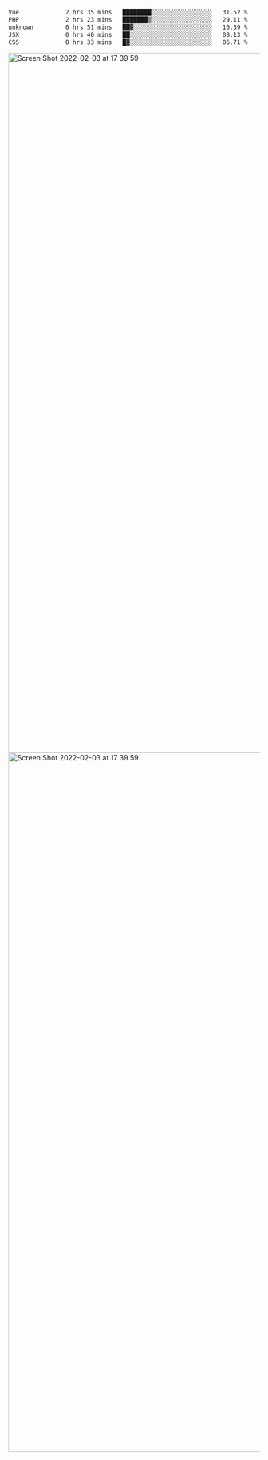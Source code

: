 <!--START_SECTION:waka-->

```txt
Vue             2 hrs 35 mins   ████████░░░░░░░░░░░░░░░░░   31.52 %
PHP             2 hrs 23 mins   ███████▒░░░░░░░░░░░░░░░░░   29.11 %
unknown         0 hrs 51 mins   ██▓░░░░░░░░░░░░░░░░░░░░░░   10.39 %
JSX             0 hrs 40 mins   ██░░░░░░░░░░░░░░░░░░░░░░░   08.13 %
CSS             0 hrs 33 mins   █▓░░░░░░░░░░░░░░░░░░░░░░░   06.71 %
```

<!--END_SECTION:waka-->

<img width="1400" alt="Screen Shot 2022-02-03 at 17 39 59" src="https://user-images.githubusercontent.com/45716542/152387304-f2b60485-53a6-4f4b-a818-5cefb1b0c0ae.png">
<img width="1400" alt="Screen Shot 2022-02-03 at 17 39 59" src="https://user-images.githubusercontent.com/45716542/152387273-ea5cdf21-2a45-44da-8bef-00c1763b1d42.png">

